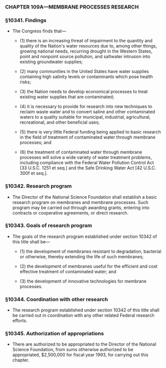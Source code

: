 ### **CHAPTER 109A—MEMBRANE PROCESSES RESEARCH**

### §10341. Findings
* The Congress finds that—

  * (1) there is an increasing threat of impairment to the quantity and quality of the Nation's water resources due to, among other things, growing national needs, recurring drought in the Western States, point and nonpoint source pollution, and saltwater intrusion into existing groundwater supplies;

  * (2) many communities in the United States have water supplies containing high salinity levels or contaminants which pose health risks;

  * (3) the Nation needs to develop economical processes to treat existing water supplies that are contaminated;

  * (4) it is necessary to provide for research into new techniques to reclaim waste water and to convert saline and other contaminated waters to a quality suitable for municipal, industrial, agricultural, recreational, and other beneficial uses;

  * (5) there is very little Federal funding being applied to basic research in the field of treatment of contaminated water through membrane processes; and

  * (6) the treatment of contaminated water through membrane processes will solve a wide variety of water treatment problems, including compliance with the Federal Water Pollution Control Act [33 U.S.C. 1251 et seq.] and the Safe Drinking Water Act [42 U.S.C. 300f et seq.].

### §10342. Research program
* The Director of the National Science Foundation shall establish a basic research program on membranes and membrane processes. Such program may be carried out through awarding grants, entering into contracts or cooperative agreements, or direct research.

### §10343. Goals of research program
* The goals of the research program established under section 10342 of this title shall be—

  * (1) the development of membranes resistant to degradation, bacterial or otherwise, thereby extending the life of such membranes;

  * (2) the development of membranes useful for the efficient and cost effective treatment of contaminated water; and

  * (3) the development of innovative technologies for membrane processes.

### §10344. Coordination with other research
* The research program established under section 10342 of this title shall be carried out in coordination with any other related Federal research efforts.

### §10345. Authorization of appropriations
* There are authorized to be appropriated to the Director of the National Science Foundation, from sums otherwise authorized to be appropriated, $2,500,000 for fiscal year 1993, for carrying out this chapter.